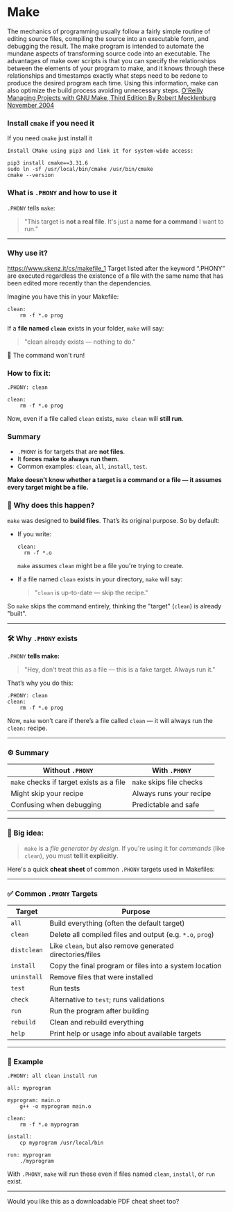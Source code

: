 # Make

The mechanics of programming usually follow a fairly simple routine of editing source files, compiling the source
into an executable form, and debugging the result. The make program is intended to automate the mundane aspects of
transforming source code into an executable. The advantages of make over scripts is that you can specify the relationships
between the elements of your program to make, and it knows through these relationships and timestamps exactly what
steps need to be redone to produce the desired program each time. Using this information, make can also optimize the
build process avoiding unnecessary steps. 
[O'Reilly Managing Projects with GNU Make, Third Edition By Robert Mecklenburg November 2004](https://www.oreilly.com/openbook/make3/book/)

### Install `cmake` if you need it
If you need `cmake` just install it
```text
Install CMake using pip3 and link it for system-wide access:

pip3 install cmake==3.31.6
sudo ln -sf /usr/local/bin/cmake /usr/bin/cmake
cmake --version
```

### What is `.PHONY` and how to use it

`.PHONY` tells `make`:

> "This target is **not a real file**. It's just a **name for a command** I want to run."

---

### Why use it?

https://www.skenz.it/cs/makefile_1
Target listed after the keyword “.PHONY” are executed regardless the existence of a file with the same name that
has been edited more recently than the dependencies.

Imagine you have this in your Makefile:

```make
clean:
	rm -f *.o prog
```

If a **file named `clean`** exists in your folder, `make` will say:

> "clean already exists — nothing to do."

😬 The command won't run!

### How to fix it:

```make
.PHONY: clean

clean:
	rm -f *.o prog
```

Now, even if a file called `clean` exists, `make clean` will **still run**.

### Summary

* `.PHONY` is for targets that are **not files**.
* It **forces make to always run them**.
* Common examples: `clean`, `all`, `install`, `test`.

**Make doesn’t know whether a target is a command or a file — it assumes every target might be a file.**

### 🧠 Why does this happen?

`make` was designed to **build files**. That’s its original purpose. So by default:

* If you write:

  ```make
  clean:
  	rm -f *.o
  ```

  `make` assumes `clean` might be a file you're trying to create.
* If a file named `clean` exists in your directory, `make` will say:

  > "`clean` is up-to-date — skip the recipe."

So `make` skips the command entirely, thinking the "target" (`clean`) is already "built".

---

### 🛠 Why `.PHONY` exists

`.PHONY` **tells make:**

> "Hey, don’t treat this as a file — this is a fake target. Always run it."

That’s why you do this:

```make
.PHONY: clean
clean:
	rm -f *.o prog
```

Now, `make` won’t care if there’s a file called `clean` — it will always run the `clean:` recipe.

---

### ⚙️ Summary

| Without `.PHONY`                         | With `.PHONY`            |
| ---------------------------------------- | ------------------------ |
| `make` checks if target exists as a file | `make` skips file checks |
| Might skip your recipe                   | Always runs your recipe  |
| Confusing when debugging                 | Predictable and safe     |

---

### 🧩 Big idea:

> `make` is a *file generator by design*. If you're using it for *commands* (like `clean`), you must **tell it explicitly**.

Here's a quick **cheat sheet** of common `.PHONY` targets used in Makefiles:

---

### ✅ Common `.PHONY` Targets

| Target      | Purpose                                                   |
| ----------- | --------------------------------------------------------- |
| `all`       | Build everything (often the default target)               |
| `clean`     | Delete all compiled files and output (e.g. `*.o`, `prog`) |
| `distclean` | Like `clean`, but also remove generated directories/files |
| `install`   | Copy the final program or files into a system location    |
| `uninstall` | Remove files that were installed                          |
| `test`      | Run tests                                                 |
| `check`     | Alternative to `test`; runs validations                   |
| `run`       | Run the program after building                            |
| `rebuild`   | Clean and rebuild everything                              |
| `help`      | Print help or usage info about available targets          |

---

### 🧾 Example

```make
.PHONY: all clean install run

all: myprogram

myprogram: main.o
	g++ -o myprogram main.o

clean:
	rm -f *.o myprogram

install:
	cp myprogram /usr/local/bin

run: myprogram
	./myprogram
```

With `.PHONY`, `make` will run these even if files named `clean`, `install`, or `run` exist.

---

Would you like this as a downloadable PDF cheat sheet too?
